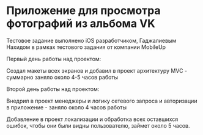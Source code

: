 # Приложение для просмотра фотографий из альбома VK
Тестовое задание выполнено iOS разработчиком, Гаджалиевым Нахидом в рамках тестового задания от компании MobileUp

Первый день работы над проектом:

Создал макеты всех экранов и добавил в проект архитектуру MVC - суммарно заняло около 4-5 часов работы

Второй день работы над проектом:

Внедрил в проект менеджеры и логику сетевого запроса и авторизации в приложение - заняло около 4 часов работы

Добавление в проект локализации и обработка всех оставшихся ошибок, чтобы они были видны пользователю, займет около 5 часов.
